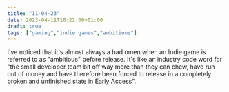 ```yaml
---
title: "11-04-23"
date: 2023-04-11T16:22:00+01:00
draft: true
tags: ["gaming","indie games","ambitious"]
---
```


I've noticed that it's almost always a bad omen when an Indie game is referred to as "ambitious" before release. It's like an industry code word for "the small developer team bit off way more than they can chew, have run out of money and have therefore been forced to release in a completely broken and unfinished state in Early Access".